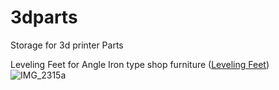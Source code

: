# 3dparts
Storage for 3d printer Parts


Leveling Feet for Angle Iron type shop furniture ([Leveling Feet](https://github.com/grungywamp/3dparts/tree/main/Leveling%20Foot)) 
![IMG_2315a](https://github.com/grungywamp/3dparts/assets/94698207/f2c53868-f4cc-4482-8242-9b1a0a82ca20)

